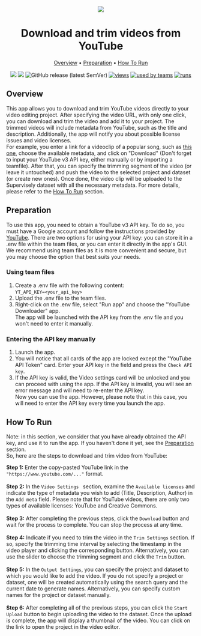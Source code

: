 <div align="center" markdown>
<img src="https://user-images.githubusercontent.com/115161827/226859998-b151fb10-9765-481d-a3d4-94819c9dea75.jpg"/>

# Download and trim videos from YouTube

<p align="center">
  <a href="#Overview">Overview</a> •
  <a href="#Preparation">Preparation</a> •
  <a href="#How-To-Run">How To Run</a>
</p>

[![](https://img.shields.io/badge/supervisely-ecosystem-brightgreen)](https://ecosystem.supervise.ly/apps/supervisely-ecosystem/dev-smart-tool-batched)
[![](https://img.shields.io/badge/slack-chat-green.svg?logo=slack)](https://supervise.ly/slack)
![GitHub release (latest SemVer)](https://img.shields.io/github/v/release/supervisely-ecosystem/dev-smart-tool-batched)
[![views](https://app.supervise.ly/public/api/v3/ecosystem.counters?repo=supervisely-ecosystem/dev-smart-tool-batched&counter=views&label=views)](https://supervise.ly)
[![used by teams](https://app.supervise.ly/public/api/v3/ecosystem.counters?repo=supervisely-ecosystem/dev-smart-tool-batched&counter=downloads&label=used%20by%20teams)](https://supervise.ly)
[![runs](https://app.supervise.ly/public/api/v3/ecosystem.counters?repo=supervisely-ecosystem/dev-smart-tool-batched&counter=runs&label=runs&123)](https://supervise.ly)

</div>

## Overview
This app allows you to download and trim YouTube videos directly to your video editing project. After specifying the video URL, with only one click, you can download and trim the video and add it to your project. The trimmed videos will include metadata from YouTube, such as the title and description. Additionally, the app will notify you about possible license issues and video licenses.<br>
For example, you enter a link for a videoclip of a popular song, such as [this one](https://www.youtube.com/watch?v=dQw4w9WgXcQ), choose the available metadata, and click on "Download" (Don't forget to input your YouTube v3 API key, either manually or by importing a teamfile). After that, you can specify the trimming segment of the video (or leave it untouched) and push the video to the selected project and dataset (or create new ones). Once done, the video clip will be uploaded to the Supervisely dataset with all the necessary metadata. For more details, please refer to the [How To Run](#How-To-Run) section.<br>

## Preparation
To use this app, you need to obtain a YouTube v3 API key. To do so, you must have a Google account and follow the instructions provided by [YouTube](https://developers.google.com/youtube/v3/getting-started). There are two options for using your API key: you can store it in a .env file within the team files, or you can enter it directly in the app's GUI. We recommend using team files as it is more convenient and secure, but you may choose the option that best suits your needs.<br>

### Using team files
1. Create a .env file with the following content:<br>
```YT_API_KEY=<your_api_key>```<br>
2. Upload the .env file to the team files.<br>
3. Right-click on the .env file, select "Run app" and choose the "YouTube Downloader" app.<br>
The app will be launched with the API key from the .env file and you won't need to enter it manually.<br>

### Entering the API key manually
1. Launch the app.<br>
2. You will notice that all cards of the app are locked except the "YouTube API Token" card. Enter your API key in the field and press the `Check API key`.<br>
3. If the API key is valid, the Video settings card will be unlocked and you can proceed with using the app. If the API key is invalid, you will see an error message and will need to re-enter the API key.<br>
Now you can use the app. However, please note that in this case, you will need to enter the API key every time you launch the app.<br>

## How To Run
Note: in this section, we consider that you have already obtained the API key, and use it to run the app. If you haven't done it yet, see the [Preparation](#Preparation) section.<br>
So, here are the steps to download and trim video from YouTube:<br>

**Step 1:** Enter the copy-pasted YouTube link in the `"https://www.youtube.com/..."` format.<br><br>
**Step 2:** In the `Video Settings ` section, examine the `Available licenses` and indicate the type of metadata you wish to add (Title, Description, Author) in the `Add meta` field. Please note that for YouTube videos, there are only two types of available licenses: YouTube and Creative Commons. <br><br>
**Step 3:** After completing the previous steps, click the `Download` button and wait for the process to complete. You can stop the process at any time. <br><br>
**Step 4:** Indicate if you need to trim the video in the `Trim Settings` section. If so, specify the trimming time interval by selecting the timestamp in the video player and clicking the corresponding button. Alternatively, you can use the slider to choose the trimming segment and click the `Trim` button. <br><br>
**Step 5:** In the `Output Settings`, you can specify the project and dataset to which you would like to add the video. If you do not specify a project or dataset, one will be created automatically using the search query and the current date to generate names. Alternatively, you can specify custom names for the project or dataset manually. <br><br>
**Step 6:** After completing all of the previous steps, you can click the `Start Upload` button to begin uploading the video to the dataset. Once the upload is complete, the app will display a thumbnail of the video. You can click on the link to open the project in the video editor. <br><br>
